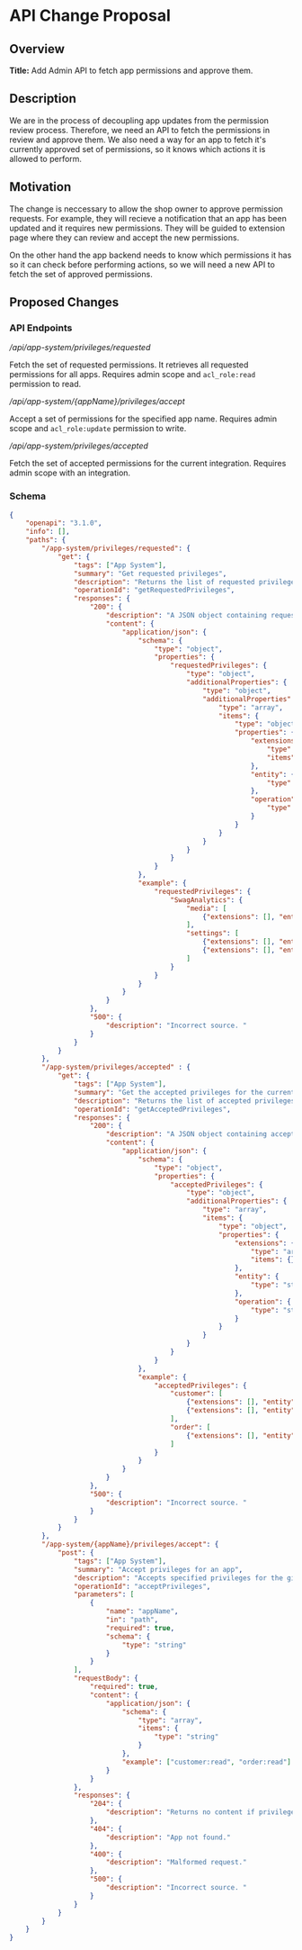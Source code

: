 # API Change Proposal

## Overview

**Title:** Add Admin API to fetch app permissions and approve them.

## Description

We are in the process of decoupling app updates from the permission review process. Therefore, we need an API to fetch the permissions in review and approve them. We also need a way for an app to fetch it's currently approved set of permissions, so it knows which actions it is allowed to perform.

## Motivation

The change is neccessary to allow the shop owner to approve permission requests. For example, they will recieve a notification that an app has been updated and it requires new permissions. They will be guided to extension page where they can review and accept the new permissions.

On the other hand the app backend needs to know which permissions it has so it can check before performing actions, so we will need a new API to fetch the set of approved permissions.

## Proposed Changes

### API Endpoints

*/api/app-system/privileges/requested*

Fetch the set of requested permissions. It retrieves all requested permissions for all apps. Requires admin scope and `acl_role:read` permission to read. 

*/api/app-system/{appName}/privileges/accept* 

Accept a set of permissions for the specified app name. Requires admin scope and `acl_role:update` permission to write.

*/api/app-system/privileges/accepted*

Fetch the set of accepted permissions for the current integration. Requires admin scope with an integration.

### Schema

```json
{
    "openapi": "3.1.0",
    "info": [],
    "paths": {
        "/app-system/privileges/requested": {
            "get": {
                "tags": ["App System"],
                "summary": "Get requested privileges",
                "description": "Returns the list of requested privileges for all apps.",
                "operationId": "getRequestedPrivileges",
                "responses": {
                    "200": {
                        "description": "A JSON object containing requested privileges.",
                        "content": {
                            "application/json": {
                                "schema": {
                                    "type": "object",
                                    "properties": {
                                        "requestedPrivileges": {
                                            "type": "object",
                                            "additionalProperties": {
                                                "type": "object",
                                                "additionalProperties": {
                                                    "type": "array",
                                                    "items": {
                                                        "type": "object",
                                                        "properties": {
                                                            "extensions": {
                                                                "type": "array",
                                                                "items": {}
                                                            },
                                                            "entity": {
                                                                "type": "string"
                                                            },
                                                            "operation": {
                                                                "type": "string"
                                                            }
                                                        }
                                                    }
                                                }
                                            }
                                        }
                                    }
                                },
                                "example": {
                                    "requestedPrivileges": {
                                        "SwagAnalytics": {
                                            "media": [
                                                {"extensions": [], "entity": "media", "operation": "read"}
                                            ],
                                            "settings": [
                                                {"extensions": [], "entity": "state_machine", "operation": "read"},
                                                {"extensions": [], "entity": "state_machine_state", "operation": "read"}
                                            ]
                                        }
                                    }
                                }
                            }
                        }
                    },
                    "500": {
                        "description": "Incorrect source. "
                    }
                }
            }
        },
        "/app-system/privileges/accepted" : {
            "get": {
                "tags": ["App System"],
                "summary": "Get the accepted privileges for the current app integration",
                "description": "Returns the list of accepted privileges for the current app integration.",
                "operationId": "getAcceptedPrivileges",
                "responses": {
                    "200": {
                        "description": "A JSON object containing accepted privileges.",
                        "content": {
                            "application/json": {
                                "schema": {
                                    "type": "object",
                                    "properties": {
                                        "acceptedPrivileges": {
                                            "type": "object",
                                            "additionalProperties": {
                                                "type": "array",
                                                "items": {
                                                    "type": "object",
                                                    "properties": {
                                                        "extensions": {
                                                            "type": "array",
                                                            "items": {}
                                                        },
                                                        "entity": {
                                                            "type": "string"
                                                        },
                                                        "operation": {
                                                            "type": "string"
                                                        }
                                                    }
                                                }
                                            }
                                        }
                                    }
                                },
                                "example": {
                                    "acceptedPrivileges": {
                                        "customer": [
                                            {"extensions": [], "entity": "customer", "operation": "read"},
                                            {"extensions": [], "entity": "customer_group", "operation": "read"}
                                        ],
                                        "order": [
                                            {"extensions": [], "entity": "order", "operation": "read"}
                                        ]
                                    }
                                }
                            }
                        }
                    },
                    "500": {
                        "description": "Incorrect source. "
                    }
                }
            }
        },
        "/app-system/{appName}/privileges/accept": {
            "post": {
                "tags": ["App System"],
                "summary": "Accept privileges for an app",
                "description": "Accepts specified privileges for the given app.",
                "operationId": "acceptPrivileges",
                "parameters": [
                    {
                        "name": "appName",
                        "in": "path",
                        "required": true,
                        "schema": {
                            "type": "string"
                        }
                    }
                ],
                "requestBody": {
                    "required": true,
                    "content": {
                        "application/json": {
                            "schema": {
                                "type": "array",
                                "items": {
                                    "type": "string"
                                }
                            },
                            "example": ["customer:read", "order:read"]
                        }
                    }
                },
                "responses": {
                    "204": {
                        "description": "Returns no content if privileges were accepted successfully."
                    },
                    "404": {
                        "description": "App not found."
                    },
                    "400": {
                        "description": "Malformed request."
                    },
                    "500": {
                        "description": "Incorrect source. "
                    }
                }
            }
        }
    }
}
```
